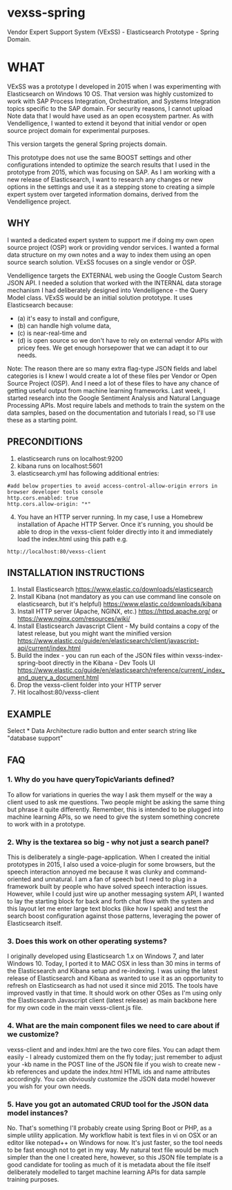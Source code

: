 # vexss-spring
Vendor Expert Support System (VExSS) - Elasticsearch Prototype - Spring Domain.

# WHAT
VExSS was a prototype I developed in 2015 when I was experimenting with Elasticsearch on Windows 10 OS. That version was highly customized to work with SAP Process Integration, Orchestration, and Systems Integration topics specific to the SAP domain. For security reasons, I cannot upload Note data that I would have used as an open ecosystem partner. As with Vendelligence, I wanted to extend it beyond that initial vendor or open source project domain for experimental purposes.

This version targets the general Spring projects domain.

This prototype does not use the same BOOST settings and other configurations intended to optimize the search results that I used in the
prototype from 2015, which was focusing on SAP. As I am working with a new release of Elasticsearch, I want to research any changes
or new options in the settings and use it as a stepping stone to creating a simple expert system
over targeted information domains, derived from the Vendelligence project.

## WHY
I wanted a dedicated expert system to support me if doing my own open source project (OSP) work or providing vendor services. I wanted a formal
data structure on my own notes and a way to index them using an open source search solution. VExSS focuses on a single vendor or OSP.

Vendelligence targets the EXTERNAL web using the Google Custom Search JSON API. I needed a solution that worked with the INTERNAL data
storage mechanism I had deliberately designed into Vendelligence - the Query Model class. VExSS would be an initial solution prototype.
It uses Elasticsearch because:
* (a) it's easy to install and configure, 
* (b) can handle high volume data, 
* (c) is near-real-time and 
* (d) is open source so we don't have to rely on external vendor APIs with pricey fees. We get enough horsepower that we can adapt it to our needs.

Note: The reason there are so many extra flag-type JSON fields and label categories is I knew I would create a lot of these files per Vendor or Open Source Project (OSP). And I need a lot of these files to have any chance of getting useful output from machine learning frameworks. Last week, I started research into the Google Sentiment Analysis and Natural Language Processing APIs. Most require labels and methods to train the system on the data samples, based on the documentation and tutorials I read, so I'll use these as a starting point.

## PRECONDITIONS
1. elasticsearch runs on localhost:9200
2. kibana runs on localhost:5601
3. elasticsearch.yml has following additional entries:

```
#add below properties to avoid access-control-allow-origin errors in browser developer tools console
http.cors.enabled: true
http.cors.allow-origin: "*"
```
4. You have an HTTP server running. In my case, I use a Homebrew installation of Apache HTTP Server. Once it's running, you should
be able to drop in the vexss-client folder directly into it and immediately load the index.html using this path e.g.
```
http://localhost:80/vexss-client
```

## INSTALLATION INSTRUCTIONS
1. Install Elasticsearch
https://www.elastic.co/downloads/elasticsearch
2. Install Kibana (not mandatory as you can use command line console on elasticsearch, but it's helpful)
https://www.elastic.co/downloads/kibana
3. Install HTTP server (Apache, NGINX, etc.)
https://httpd.apache.org/
or
https://www.nginx.com/resources/wiki/
4. Install Elasticsearch Javascript Client - My build contains a copy of the latest release, but you might want the minified version
https://www.elastic.co/guide/en/elasticsearch/client/javascript-api/current/index.html
5. Build the index - you can run each of the JSON files within vexss-index-spring-boot directly in the Kibana - Dev Tools UI
https://www.elastic.co/guide/en/elasticsearch/reference/current/_index_and_query_a_document.html
6. Drop the vexss-client folder into your HTTP server
7. Hit localhost:80/vexss-client

## EXAMPLE
Select * Data Architecture radio button and enter search string like "database support"

## FAQ
### 1. Why do you have queryTopicVariants defined?
To allow for variations in queries the way I ask them myself or the way a client used to ask me questions. Two people might be asking the same thing but phrase it quite differently. Remember, this is intended to be plugged into machine learning APIs, so we need to give the system something concrete to work with in a prototype.

### 2. Why is the textarea so big - why not just a search panel?
This is deliberately a single-page-application. When I created the initial prototypes in 2015, I also used a voice-plugin for
some browsers, but the speech interaction annoyed me because it was clunky and command-oriented and unnatural. I am a fan of speech
but I need to plug in a framework built by people who have solved speech interaction issues. However, while
I could just wire up another messaging system API, I wanted to lay the starting block for back and forth chat flow with the system and
this layout let me enter large text blocks (like how I speak) and test the search boost configuration against those patterns, leveraging
the power of Elasticsearch itself.

### 3. Does this work on other operating systems?
I originally developed using Elasticsearch 1.x on Windows 7, and later Windows 10. Today, I ported it to MAC OSX in less than 30 mins in terms of the Elasticsearch and Kibana setup and re-indexing. I was using the latest release of Elasticsearch and Kibana as wanted to use it as an opportunity to refresh on Elasticsearch as had not used it since mid 2015. The tools have improved vastly in that time. It should work on other OSes as I'm using only the Elasticsearch Javascript client (latest release) as main backbone here for my own code in the main vexss-client.js file.

### 4. What are the main component files we need to care about if we customize?
vexss-client and and index.html are the two core files. You can adapt them easily - I already customized them on the fly today; just remember to adjust your -kb name in the POST line of the JSON file if you wish to create new -kb references and update the index.html HTML ids and name attributes accordingly. You can obviously customize the JSON data model however you wish for your own needs.

### 5. Have you got an automated CRUD tool for the JSON data model instances?
No. That's something I'll probably create using Spring Boot or PHP, as a simple utility application. My workflow habit is text files in vi on OSX or an editor like notepad++ on Windows for now. It's just faster, so the tool needs to be fast enough not to get in my way. My natural text file would be much simpler than the one I created here, however, so this JSON file template is a good candidate for tooling as much of it is metadata about the file itself deliberately modelled to target machine learning APIs for data sample training purposes.
